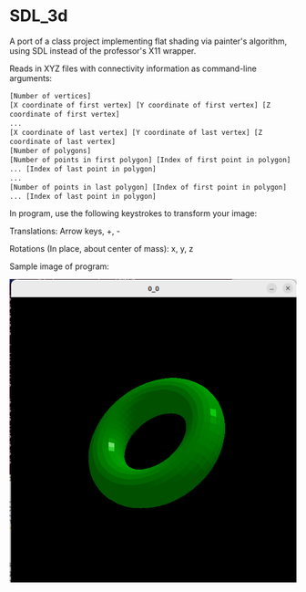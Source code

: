 # SDL_3d

A port of a class project implementing flat shading via painter's algorithm, using SDL instead of the professor's X11 wrapper.

Reads in XYZ files with connectivity information as command-line arguments:

```
[Number of vertices]
[X coordinate of first vertex] [Y coordinate of first vertex] [Z coordinate of first vertex]
...
[X coordinate of last vertex] [Y coordinate of last vertex] [Z coordinate of last vertex]
[Number of polygons]
[Number of points in first polygon] [Index of first point in polygon] ... [Index of last point in polygon]
...
[Number of points in last polygon] [Index of first point in polygon] ... [Index of last point in polygon]
```

In program, use the following keystrokes to transform your image:

Translations: Arrow keys, +, -

Rotations (In place, about center of mass): x, y, z

Sample image of program:

![](TorusDemo.png)
